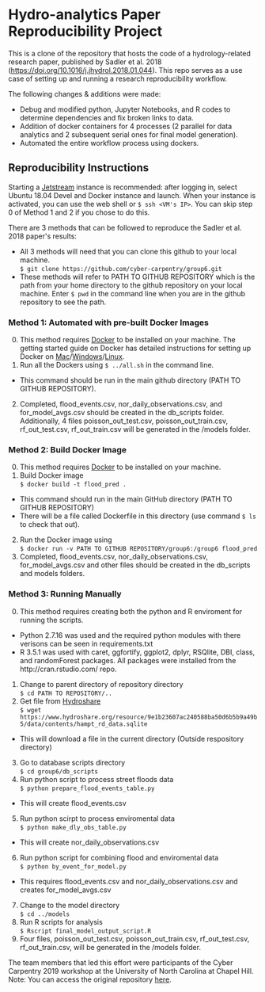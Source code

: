 # Hydro-analytics Paper Reproducibility Project
This is a clone of the repository that hosts the code of a hydrology-related research paper, published by Sadler et al. 2018 (https://doi.org/10.1016/j.jhydrol.2018.01.044). This repo serves as a use case of setting up and running a research reproducibility workflow. 

The following changes & additions were made:
* Debug and modified python, Jupyter Notebooks, and R codes to determine dependencies and fix broken links to data.
* Addition of docker containers for 4 processes (2 parallel for data analytics and 2 subsequent serial ones for final model generation).
* Automated the entire workflow process using dockers.

## Reproducibility Instructions
Starting a [Jetstream](https://jetstream-cloud.org) instance is recommended: after logging in, select Ubuntu 18.04 Devel and Docker instance and launch. When your instance is activated, you can use the web shell or ```$ ssh <VM's IP>```. You can skip step 0 of Method 1 and 2 if you chose to do this.

There are 3 methods that can be followed to reproduce the Sadler et al. 2018 paper's results:
* All 3 methods will need that you can clone this github to your local machine. \
```$ git clone https://github.com/cyber-carpentry/group6.git``` 
* These methods will refer to PATH TO GITHUB REPOSITORY which is the path from your home directory to the github repository on your local machine. Enter ```$ pwd``` in the command line when you are in the github repository to see the path.

### Method 1: Automated with pre-built Docker Images
0. This method requires [Docker](https://www.docker.com/) to be installed on your machine. The getting started guide on Docker has detailed instructions for setting up Docker on [Mac](https://docs.docker.com/docker-for-mac/install/)/[Windows](https://docs.docker.com/docker-for-windows/install/)/[Linux](https://docs.docker.com/install/linux/docker-ce/ubuntu/).
1. Run all the Dockers using ```$ ../all.sh``` in the command line.
  * This command should be run in the main github directory (PATH TO GITHUB REPOSITORY).
2. Completed, flood_events.csv, nor_daily_observations.csv, and for_model_avgs.csv should be created in the db_scripts folder. Additionally, 4 files poisson_out_test.csv, poisson_out_train.csv,  rf_out_test.csv, rf_out_train.csv will be generated in the /models folder.

### Method 2: Build Docker Image 
0. This method requires [Docker](https://www.docker.com/) to be installed on your machine.
1. Build Docker image \
```$ docker build -t flood_pred . ```
* This command should run in the main GitHub directory (PATH TO GITHUB REPOSITORY)
* There will be a file called Dockerfile in this directory (use command ```$ ls``` to check that out).
2. Run the Docker image using \
```$ docker run -v PATH TO GITHUB REPOSITORY/group6:/group6 flood_pred```
3. Completed, flood_events.csv, nor_daily_observations.csv, for_model_avgs.csv and other files should be created in the db_scripts and models folders.

### Method 3: Running Manually
0. This method requires creating both the python and R enviroment for running the scripts.
* Python 2.7.16 was used and the required python modules with there verisons can be seen in requirements.txt
* R 3.5.1 was used with caret, ggfortify, ggplot2, dplyr, RSQlite, DBI, class, and randomForest packages. All packages were installed from the http<span></span>://cran.rstudio.com/ repo.
1. Change to parent directory of repository directory \
```$ cd PATH TO REPOSITORY/..```
2. Get file from [Hydroshare](https://www.hydroshare.org/resource/9e1b23607ac240588ba50d6b5b9a49b5/data/contents/hampt_rd_data.sqlite) \
```$ wget https://www.hydroshare.org/resource/9e1b23607ac240588ba50d6b5b9a49b5/data/contents/hampt_rd_data.sqlite```
* This will download a file in the current directory (Outside respository directory)
3. Go to database scripts directory \
```$ cd group6/db_scripts```
4. Run python script to process street floods data \
```$ python prepare_flood_events_table.py```
* This will create flood_events.csv
5. Run python scirpt to process enviromental data \
```$ python make_dly_obs_table.py```
* This will create nor_daily_observations.csv
6. Run python script for combining flood and enviromental data \
```$ python by_event_for_model.py```
* This requires flood_events.csv and nor_daily_observations.csv and creates for_model_avgs.csv
7. Change to the model directory \
```$ cd ../models```
8. Run R scripts for analysis \
```$ Rscript final_model_output_script.R```
9. Four files, poisson_out_test.csv, poisson_out_train.csv,  rf_out_test.csv, rf_out_train.csv, will be generated in the /models folder.

The team members that led this effort were participants of the Cyber Carpentry 2019 workshop at the University of North Carolina at Chapel Hill.
Note: You can access the original repository [here](https://github.com/uva-hydroinformatics/flood_data).

